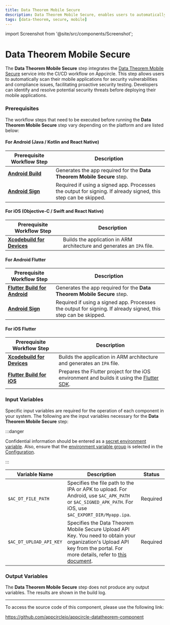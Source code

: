 ```yaml
---
title: Data Theorem Mobile Secure
description: Data Theorem Mobile Secure, enables users to automatically scan their mobile applications for security vulnerabilities and compliance issues directly from the Appcircle.
tags: [data-theorem, secure, mobile]
---
```


import Screenshot from '@site/src/components/Screenshot';

# Data Theorem Mobile Secure

The **Data Theorem Mobile Secure** step integrates the [Data Theorem Mobile Secure](https://www.datatheorem.com/products/mobile-secure/) service into the CI/CD workflow on Appcircle. This step allows users to automatically scan their mobile applications for security vulnerabilities and compliance issues, facilitating proactive security testing. Developers can identify and resolve potential security threats before deploying their mobile applications.

### Prerequisites

The workflow steps that need to be executed before running the **Data Theorem Mobile Secure** step vary depending on the platform and are listed below:

#### For Android (Java / Kotlin and React Native)

| Prerequisite Workflow Step                                                    | Description                                                                                                    |
| ----------------------------------------------------------------------------- | -------------------------------------------------------------------------------------------------------------- |
| [**Android Build**](/workflows/android-specific-workflow-steps/android-build) | Generates the app required for the **Data Theorem Mobile Secure** step.                                        |
| [**Android Sign**](/workflows/android-specific-workflow-steps/android-sign)   | Required if using a signed app. Processes the output for signing. If already signed, this step can be skipped. |

<Screenshot url='https://cdn.appcircle.io/docs/assets/common-workflow-components-datatheorem_1.png'/>

#### For iOS (Objective-C / Swift and React Native)

| Prerequisite Workflow Step                                                                                  | Description                                                             |
| ----------------------------------------------------------------------------------------------------------- | ----------------------------------------------------------------------- |
| [**Xcodebuild for Devices**](/workflows/ios-specific-workflow-steps#xcodebuild-for-devices-archive--export) | Builds the application in ARM architecture and generates an `IPA` file. |

<Screenshot url='https://cdn.appcircle.io/docs/assets/common-workflow-components-datatheorem_2.png'/>

#### For Android Flutter

| Prerequisite Workflow Step                                                                            | Description                                                                                                    |
| ----------------------------------------------------------------------------------------------------- | -------------------------------------------------------------------------------------------------------------- |
| [**Flutter Build for Android**](/workflows/flutter-specific-workflow-steps#flutter-build-for-android) | Generates the app required for the **Data Theorem Mobile Secure** step.                                        |
| [**Android Sign**](/workflows/android-specific-workflow-steps/android-sign)                           | Required if using a signed app. Processes the output for signing. If already signed, this step can be skipped. |

<Screenshot url='https://cdn.appcircle.io/docs/assets/common-workflow-components-datatheorem_3.png'/>

#### For iOS Flutter

| Prerequisite Workflow Step                                                                                  | Description                                                                                                                     |
| ----------------------------------------------------------------------------------------------------------- | ------------------------------------------------------------------------------------------------------------------------------- |
| [**Xcodebuild for Devices**](/workflows/ios-specific-workflow-steps#xcodebuild-for-devices-archive--export) | Builds the application in ARM architecture and generates an `IPA` file.                                                         |
| [**Flutter Build for iOS**](/workflows/flutter-specific-workflow-steps#flutter-build-for-ios)               | Prepares the Flutter project for the iOS environment and builds it using the [Flutter SDK](https://github.com/flutter/flutter). |

<Screenshot url='https://cdn.appcircle.io/docs/assets/common-workflow-components-datatheorem_4.png'/>

### Input Variables

Specific input variables are required for the operation of each component in your system. The following are the input variables necessary for the **Data Theorem Mobile Secure** step:

<Screenshot url='https://cdn.appcircle.io/docs/assets/common-workflow-components-datatheorem_5.png'/>

:::danger

Confidential information should be entered as a [secret environment variable](/environment-variables/managing-variables#adding-key-and-text-based-value-pairs). Also, ensure that the [environment variable group](/environment-variables/managing-variables#using-environment-variable-groups-in-builds) is selected in the [Configuration](/build/build-process-management/build-profile-configuration/).

:::

| Variable Name           | Description                                                                                                                                                                                                                                                   | Status   |
| ----------------------- | ------------------------------------------------------------------------------------------------------------------------------------------------------------------------------------------------------------------------------------------------------------- | -------- |
| `$AC_DT_FILE_PATH`      | Specifies the file path to the IPA or APK to upload. For Android, use `$AC_APK_PATH` or `$AC_SIGNED_APK_PATH`. For iOS, use `$AC_EXPORT_DIR/Myapp.ipa`.                                                                                                       | Required |
| `$AC_DT_UPLOAD_API_KEY` | Specifies the Data Theorem Mobile Secure Upload API Key. You need to obtain your organization's Upload API key from the portal. For more details, refer to [this document](https://docs.securetheorem.com/mobile_security_devops/uploading_mobile_apps.html). | Required |

### Output Variables

The **Data Theorem Mobile Secure** step does not produce any output variables. The results are shown in the build log.

---

To access the source code of this component, please use the following link:

https://github.com/appcircleio/appcircle-datatheorem-component
